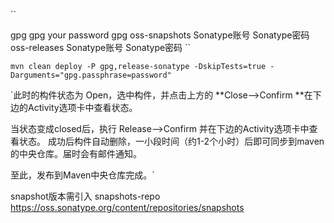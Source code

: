 ``

<profiles>
    <profile>
      <id>gpg</id>
      <properties>
        <gpg.executable>gpg</gpg.executable>
        <gpg.passphrase>your password</gpg.passphrase>
      </properties>
    </profile>
</profiles>
<activeProfiles>
<activeProfile>gpg</activeProfile>
</activeProfiles>

<servers>
    <server>
        <id>oss-snapshots</id>
        <username>Sonatype账号</username>
        <password>Sonatype密码</password>
    </server>
    <server>
        <id>oss-releases</id>
        <username>Sonatype账号</username>
        <password>Sonatype密码</password>
    </server>
</servers>
``

`mvn clean deploy -P gpg,release-sonatype -DskipTests=true -Darguments="gpg.passphrase=password"
`

`此时的构件状态为 Open，选中构件，并点击上方的 **Close–>Confirm **在下边的Activity选项卡中查看状态。

当状态变成closed后，执行 Release–>Confirm 并在下边的Activity选项卡中查看状态。
成功后构件自动删除，一小段时间（约1-2个小时）后即可同步到maven的中央仓库。届时会有邮件通知。

至此，发布到Maven中央仓库完成。`



snapshot版本需引入
<repositories>
    <repository>
      <id>snapshots-repo</id>
      <url>https://oss.sonatype.org/content/repositories/snapshots</url>
    </repository>
  </repositories>